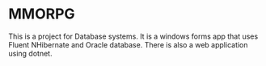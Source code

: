 # MMORPG
This is a project for Database systems. It is a windows forms app that uses Fluent NHibernate and Oracle database. There is also a web application using dotnet.
